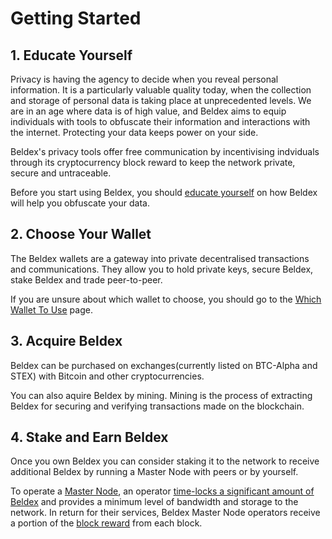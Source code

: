 # Getting Started

## 1. Educate Yourself
Privacy is having the agency to decide when you reveal personal information. It is a particularly valuable quality today, when the collection and storage of personal data is taking place at unprecedented levels. We are in an age where data is of high value, and Beldex aims to equip individuals with tools to obfuscate their information and interactions with the internet. Protecting your data keeps power on your side.

Beldex's privacy tools offer free communication by incentivising indviduals through its cryptocurrency block reward to keep the network private, secure and untraceable. 

Before you start using Beldex, you should [educate yourself](../Introduction/BeldexNetwork.md) on how Beldex will help you obfuscate your data.

## 2. Choose Your Wallet
The Beldex wallets are a gateway into private decentralised transactions and communications. They allow you to hold private keys, secure Beldex, stake Beldex and trade peer-to-peer. 

If you are unsure about which wallet to choose, you should go to the [Which Wallet To Use](../Wallets/WhatWalletToUse.md) page.

## 3. Acquire Beldex
Beldex can be purchased on exchanges(currently listed on BTC-Alpha and STEX) with Bitcoin and other cryptocurrencies. 

You can also aquire Beldex by mining. Mining is the process of extracting Beldex for securing and verifying transactions made on the blockchain.

## 4. Stake and Earn Beldex
Once you own Beldex you can consider staking it to the network to receive additional Beldex by running a Master Node with peers or by yourself. 

To operate a [Master Node](../MasterNodes/MNOverview.md), an operator [time-locks a significant amount of Beldex](../MasterNodes/StakingRequirement.md) and provides a minimum level of bandwidth and storage to the network. In return for their services, Beldex Master Node operators receive a portion of the [block reward](../Advanced/Cryptoeconomics.md) from each block.

